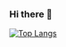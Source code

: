### Hi there 👋

[![Top Langs](https://github-readme-stats.vercel.app/api/top-langs/?username=jehajj&layout=compact)](https://github.com/anuraghazra/github-readme-stats)


<!--
**jehajj/jehajj** is a ✨ _special_ ✨ repository because its `README.md` (this file) appears on your GitHub profile.

Here are some ideas to get you started:

- 🔭 I’m currently working on ...
- 🌱 I’m currently learning ...
- 👯 I’m looking to collaborate on ...
- 🤔 I’m looking for help with ...
- 💬 Ask me about ...
- 📫 How to reach me: ...
- 😄 Pronouns: ...
- ⚡ Fun fact: ...
-->
